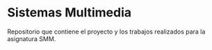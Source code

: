 # Sistemas Multimedia

Repositorio que contiene el proyecto y los trabajos realizados para la asignatura SMM.
